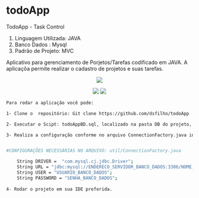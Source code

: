 # todoApp
TodoApp - Task Control

1. Linguagem Utilizada: JAVA
2. Banco Dados : Mysql
3. Padrão de Projeto: MVC

Aplicativo para gerenciamento de Porjetos/Tarefas  codificado em JAVA. A aplicaçõa permite realizar o cadastro de projetos e suas tarefas.
<p align="center">
<img src="https://user-images.githubusercontent.com/99821361/199311840-145890a8-11fe-40e7-8f3f-bef4d5ba914b.png">
</p>
<p align="center">
<img src="https://user-images.githubusercontent.com/99821361/199311902-5e8a49b7-16e0-484f-ad5e-883417b81812.png">
<img src="https://user-images.githubusercontent.com/99821361/199311861-45b87157-9f87-4cc5-abd1-3f1125ecf887.png">
</p>




 ```bash
Para rodar a aplicação você pode:

1- Clone o  repositório: Git clone https://github.com/dsfilho/todoApp

2- Executar o Scipt: todoAppBD.sql, localizado na pasta DB do projeto, no seu SGBD.

3- Realiza a configuração conforme no arquivo ConnectionFactory.java informado abaixo.


#CONFIGURAÇÕES NECESSÁRIAS NO ARQUIVO: util/ConnectionFactory.java

     String DRIVER =  "com.mysql.cj.jdbc.Driver";
     String URL = "jdbc:mysql://ENDERECO_SERVIDOR_BANCO_DADOS:3306/NOME_BANCO_DADOS";
     String USER = "USUARIO_BANCO_DADOS";
     String PASSWORD = "SENHA_BANCO_DADOS";
     
 4- Rodar o projeto em sua IDE preferida.




